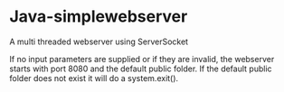 # Java-simplewebserver
A multi threaded webserver using ServerSocket

If no input parameters are supplied or if they are invalid, the webserver starts with port 8080 and the default public folder. 
If the default public folder does not exist it will do a system.exit().
